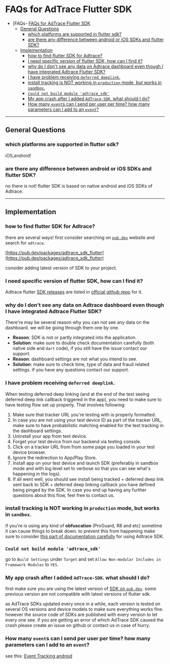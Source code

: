 # FAQs for AdTrace Flutter SDK

- [FAQs- [FAQs for AdTrace Flutter SDK](#faqs-for-adtrace-flutter-sdk)
  - [General Questions](#general-questions)
    - [which platforms are supported in flutter sdk?](#which-platforms-are-supported-in-flutter-sdk)
    - [are there any difference between android or iOS SDKs and flutter SDK?](#are-there-any-difference-between-android-or-ios-sdks-and-flutter-sdk)
  - [Implementation](#implementation)
    - [how to find flutter SDK for Adtrace?](#how-to-find-flutter-sdk-for-adtrace)
    - [I need specific version of flutter SDK, how can I find it?](#i-need-specific-version-of-flutter-sdk-how-can-i-find-it)
    - [why do I don't see any data on Adtrace dashboard even though I have integrated Adtrace Flutter SDK?](#why-do-i-dont-see-any-data-on-adtrace-dashboard-even-though-i-have-integrated-adtrace-flutter-sdk)
    - [I have problem receiving `deferred deeplink`.](#i-have-problem-receiving-deferred-deeplink)
    - [install tracking is NOT working in `production` mode, but works in `sandbox`.](#install-tracking-is-not-working-in-production-mode-but-works-in-sandbox)
    - [`Could not build module 'adtrace_sdk'`](#could-not-build-module-adtrace_sdk)
    - [My app crash after I added `AdTrace-SDK`. what should I do?](#my-app-crash-after-i-added-adtrace-sdk-what-should-i-do)
    - [How many `event`s can I send per user per time? how many parameters can I add to an `event`?](#how-many-events-can-i-send-per-user-per-time-how-many-parameters-can-i-add-to-an-event)
  

---
## General Questions

### which platforms are supported in flutter sdk?
iOS,android!

### are there any difference between android or iOS SDKs and flutter SDK?
no there is not! flutter SDK is based on native android and iOS SDKs of Adtrace.


---
## Implementation

### how to find flutter SDK for Adtrace?
there are several ways!
first consider searching on [`pub.dev`](https://pub.dev) website and search for `adtrace`.

[https://pub.dev/packages/adtrace_sdk_flutter](https://pub.dev/packages/adtrace_sdk_flutter)

consider adding latest version of SDK to your project.

### I need specific version of flutter SDK, how can I find it?
Adtrace flutter [SDK releases](https://github.com/adtrace/adtrace_sdk_flutter/releases) are listed in [official github repo](https://github.com/adtrace/adtrace_sdk_flutter) for it.


### why do I don't see any data on Adtrace dashboard even though I have integrated Adtrace Flutter SDK?
There're may be several reason why you can not see any data on the dashboard. we will be going through them one by one.
- **Reason**: SDK is not or partly integrated into the application.
- **Solution**: make sure to double check documentation carefully (both native side and `dart` code), if you still have the issue contact our support.
- **Reason**: dashboard settings are not what you intend to see.
- **Solution**: make sure to check time, type of data and fraud related settings. if you have any questions contact our support.


### I have problem receiving `deferred deeplink`.
When testing deferred deep linking (and at the end of the test seeing deferred deep link callback triggered in the app), you need to make sure to have testing flow set up properly. That involves following:

1. Make sure that tracker URL you're testing with is properly formatted.
2. In case you are not using your test device ID as part of the tracker URL, make sure to have probabilistic matching enabled for the test tracking in the dashboard settings.
3. Uninstall your app from test device.
4. Forget your test device from our backend via testing console.
5. Click on a tracker URL from from some page you loaded in your test device browser.
6. Ignore the redirection to App/Play Store.
7. Install app on your test device and launch SDK (preferably in sandbox mode and with log level set to verbose so that you can see what's happening in the logs).
8. If all went well, you should see install being tracked + deferred deep link sent back to SDK + deferred deep linking callback you have defined being pinged by the SDK.
In case you end up having any further questions about this flow, feel free to contact us.

### install tracking is NOT working in `production` mode, but works in `sandbox`.
if you're is using any kind of **obfuscation**  (ProGuard, R8 and etc) sometime it can cause things to break down. to prevent this from happening make sure to consider [this part of documentation carefully](https://github.com/adtrace/adtrace_sdk_flutter#qs-proguard) for using Adtrace SDK.

### `Could not build module 'adtrace_sdk'`
go to `Build Settings` under `Target` and set `Allow Non-modular Includes in Framework Modules` to `YES`.

### My app crash after I added `AdTrace-SDK`. what should I do?
first make sure you are using the latest version of [SDK on `pub.dev`](https://pub.dev/packages/adtrace_sdk_flutter). some previous version are not compatible with latest versions of flutter sdk.

as AdTrace SDKs updated every once in a while, each version is tested on several OS versions and device models to make sure everything works fine. however the source code of SDKs are published with every version to let every one see. if you are getting an error of which AdTrace SDK caused the crash please create an issue on github or contact us in case of hurry. 


### How many `event`s can I send per user per time? how many parameters can I add to an `event`?
see this: [Event Tracking android](../android/android-native-faq-en.md/#how-many-events-per-user-or-per-certain-amount-of-time-you-can-track)


